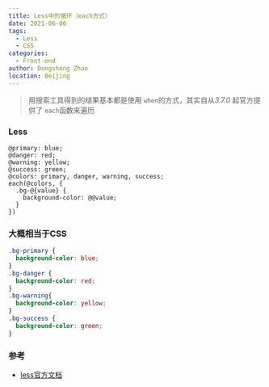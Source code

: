 ```yaml
---
title: Less中的循环（each方式）
date: 2021-06-06
tags:
  - Less
  - CSS
categories:
  - Front-end
author: Dongsheng Zhao
location: Beijing
---
```



> 用搜索工具得到的结果基本都是使用 `when`的方式，其实自从*3.7.0* 起官方提供了 `each`函数来遍历

<!-- more -->

### Less

```less
@primary: blue;
@danger: red;
@warning: yellow;
@success: green;
@colors: primary, danger, warning, success;
each(@colors, {
  .bg-@{value} {
    background-color: @@value;
  }
})
```

### 大概相当于CSS

```css
.bg-primary {
  background-color: blue;
}
.bg-danger {
  background-color: red;
}
.bg-warning{
  background-color: yellow;
}
.bg-success {
  background-color: green;
}
```

### 参考

* [less官方文档](https://lesscss.org/functions/?utm_source=ld246.com#list-functions-each)